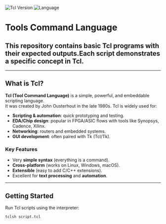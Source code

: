 ![Tcl Version](https://img.shields.io/badge/Tcl-8.7-blue?logo=tcl) ![Language](https://img.shields.io/badge/Language-Tcl-orange?logo=tcl)

# Tools Command Language

## This repository contains basic Tcl programs with their expected outputs.Each script demonstrates a specific concept in Tcl.

---

## What is Tcl?

**Tcl (Tool Command Language)** is a simple, powerful, and embeddable scripting language.  
It was created by John Ousterhout in the late 1980s. Tcl is widely used for:

- **Scripting & automation**: quick prototyping and testing.
- **EDA/Chip design**: popular in FPGA/ASIC flows with tools like Synopsys, Cadence, Xilinx.
- **Networking**: routers and embedded systems.
- **GUI development**: often paired with Tk (Tcl/Tk).

### Key Features
- Very **simple syntax** (everything is a command).
- **Cross-platform** (works on Linux, Windows, macOS).
- **Extensible** (easy to add C/C++ extensions).
- Excellent for **text processing** and **automation**.

---

## Getting Started

Run Tcl scripts using the interpreter:
```bash
tclsh script.tcl
